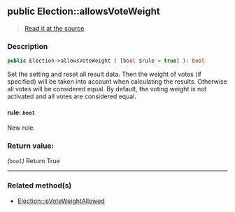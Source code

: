 ## public Election::allowsVoteWeight

> [Read it at the source](https://github.com/julien-boudry/Condorcet/blob/master/src/Election.php#L286)

### Description    

```php
public Election->allowsVoteWeight ( [bool $rule = true] ): bool
```

Set the setting and reset all result data.
Then the weight of votes (if specified) will be taken into account when calculating the results. Otherwise all votes will be considered equal.
By default, the voting weight is not activated and all votes are considered equal.
    

#### **rule:** *```bool```*   
New rule.    


### Return value:   

*(```bool```)* Return True


---------------------------------------

### Related method(s)      

* [Election::isVoteWeightAllowed](/Docs/ApiReferences/Election%20Class/public%20Election--isVoteWeightAllowed.md)    
